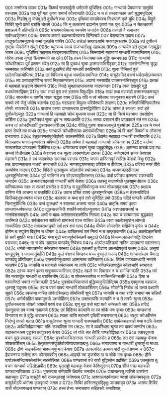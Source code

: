 001	जनमेजय उवाच
001a	किमर्थं राजशार्दूलो धर्मराजो युधिष्ठिरः
001c	गान्धार्याः प्रेषयामास वासुदेवं परन्तपम्
002a	यदा पूर्वं गतः कृष्णः शमार्थं कौरवान्प्रति
002c	न च तं लब्धवान्कामं ततो युद्धमभूदिदम्
003a	निहतेषु तु योधेषु हते दुर्योधने तथा
003c	पृथिव्यां पाण्डवेयस्य निःसपत्ने कृते युधि
004a	विद्रुते शिबिरे शून्ये प्राप्ते यशसि चोत्तमे
004c	किं नु तत्कारणं ब्रह्मन्येन कृष्णो गतः पुनः
005a	न चैतत्कारणं ब्रह्मन्नल्पं वै प्रतिभाति मे
005c	यत्रागमदमेयात्मा स्वयमेव जनार्दनः
006a	तत्त्वतो वै समाचक्ष्व सर्वमध्वर्युसत्तम
006c	यच्चात्र कारणं ब्रह्मन्कार्यस्यास्य विनिश्चये
007	वैशम्पायन उवाच
007a	त्वद्युक्तोऽयमनुप्रश्नो यन्मां पृच्छसि पार्थिव
007c	तत्तेऽहं सम्प्रवक्ष्यामि यथावद्भरतर्षभ
008a	हतं दुर्योधनं दृष्ट्वा भीमसेनेन संयुगे
008c	व्युत्क्रम्य समयं राजन्धार्तराष्ट्रं महाबलम्
009a	अन्यायेन हतं दृष्ट्वा गदायुद्धेन भारत
009c	युधिष्ठिरं महाराज महद्भयमथाविशत्
010a	चिन्तयानो महाभागां गान्धारीं तपसान्विताम्
010c	घोरेण तपसा युक्तां त्रैलोक्यमपि सा दहेत्
011a	तस्य चिन्तयमानस्य बुद्धिः समभवत्तदा
011c	गान्धार्याः क्रोधदीप्तायाः पूर्वं प्रशमनं भवेत्
012a	सा हि पुत्रवधं श्रुत्वा कृतमस्माभिरीदृशम्
012c	मानसेनाग्निना क्रुद्धा भस्मसान्नः करिष्यति
013a	कथं दुःखमिदं तीव्रं गान्धारी प्रसहिष्यति
013c	श्रुत्वा विनिहतं पुत्रं छलेनाजिह्मयोधिनम्
014a	एवं विचिन्त्य बहुधा भयशोकसमन्वितः
014c	वासुदेवमिदं वाक्यं धर्मराजोऽभ्यभाषत
015a	तव प्रसादाद्गोविन्द राज्यं निहतकण्टकम्
015c	अप्राप्यं मनसापीह प्राप्तमस्माभिरच्युत
016a	प्रत्यक्षं मे महाबाहो सङ्ग्रामे रोमहर्षणे
016c	विमर्दः सुमहान्प्राप्तस्त्वया यादवनन्दन
017a	त्वया देवासुरे युद्धे वधार्थममरद्विषाम्
017c	यथा साह्यं पुरा दत्तं हताश्च विबुधद्विषः
018a	साह्यं तथा महाबाहो दत्तमस्माकमच्युत
018c	सारथ्येन च वार्ष्णेय भवता यद्धृता वयम्
019a	यदि न त्वं भवेन्नाथः फल्गुनस्य महारणे
019c	कथं शक्यो रणे जेतुं भवेदेष बलार्णवः
020a	गदाप्रहारा विपुलाः परिघैश्चापि ताडनम्
020c	शक्तिभिर्भिण्डिपालैश्च तोमरैः सपरश्वधैः
021a	वाचश्च परुषाः प्राप्तास्त्वया ह्यस्मद्धितैषिणा
021c	ताश्च ते सफलाः सर्वा हते दुर्योधनेऽच्युत
022a	गान्धार्या हि महाबाहो क्रोधं बुध्यस्व माधव
022c	सा हि नित्यं महाभागा तपसोग्रेण कर्शिता
023a	पुत्रपौत्रवधं श्रुत्वा ध्रुवं नः सम्प्रधक्ष्यति
023c	तस्याः प्रसादनं वीर प्राप्तकालं मतं मम
024a	कश्च तां क्रोधदीप्ताक्षीं पुत्रव्यसनकर्शिताम्
024c	वीक्षितुं पुरुषः शक्तस्त्वामृते पुरुषोत्तम
025a	तत्र मे गमनं प्राप्तं रोचते तव माधव
025c	गान्धार्याः क्रोधदीप्तायाः प्रशमार्थमरिन्दम
026a	त्वं हि कर्ता विकर्ता च लोकानां प्रभवाप्ययः
026c	हेतुकारणसंयुक्तैर्वाक्यैः कालसमीरितैः
027a	क्षिप्रमेव महाप्राज्ञ गान्धारीं शमयिष्यसि
027c	पितामहश्च भगवान्कृष्णस्तत्र भविष्यति
028a	सर्वथा ते महाबाहो गान्धार्याः क्रोधनाशनम्
028c	कर्तव्यं सात्वतश्रेष्ठ पाण्डवानां हितैषिणा
029a	धर्मराजस्य वचनं श्रुत्वा यदुकुलोद्वहः
029c	आमन्त्र्य दारुकं प्राह रथः सज्जो विधीयताम्
030a	केशवस्य वचः श्रुत्वा त्वरमाणोऽथ दारुकः
030c	न्यवेदयद्रथं सज्जं केशवाय महात्मने
031a	तं रथं यादवश्रेष्ठः समारुह्य परन्तपः
031c	जगाम हास्तिनपुरं त्वरितः केशवो विभुः
032a	ततः प्रायान्महाराज माधवो भगवान्रथी
032c	नागसाह्वयमासाद्य प्रविवेश च वीर्यवान्
033a	प्रविश्य नगरं वीरो रथघोषेण नादयन्
033c	विदितो धृतराष्ट्रस्य सोऽवतीर्य रथोत्तमात्
034a	अभ्यगच्छददीनात्मा धृतराष्ट्रनिवेशनम्
034c	पूर्वं चाभिगतं तत्र सोऽपश्यदृषिसत्तमम्
035a	पादौ प्रपीड्य कृष्णस्य राज्ञश्चापि जनार्दनः
035c	अभ्यवादयदव्यग्रो गान्धारीं चापि केशवः
036a	ततस्तु यादवश्रेष्ठो धृतराष्ट्रमधोक्षजः
036c	पाणिमालम्ब्य राज्ञः स सस्वरं प्ररुरोद ह
037a	स मुहूर्तमिवोत्सृज्य बाष्पं शोकसमुद्भवम्
037c	प्रक्षाल्य वारिणा नेत्रे आचम्य च यथाविधि
037e	उवाच प्रश्रितं वाक्यं धृतराष्ट्रमरिन्दमः
038a	न तेऽस्त्यविदितं किञ्चिद्भूतभव्यस्य भारत
038c	कालस्य च यथा वृत्तं तत्ते सुविदितं प्रभो
039a	यदिदं पाण्डवैः सर्वैस्तव चित्तानुरोधिभिः
039c	कथं कुलक्षयो न स्यात्तथा क्षत्रस्य भारत
040a	भ्रातृभिः समयं कृत्वा क्षान्तवान्धर्मवत्सलः
040c	द्यूतच्छलजितैः शक्तैर्वनवासोऽभ्युपागतः
041a	अज्ञातवासचर्या च नानावेशसमावृतैः
041c	अन्ये च बहवः क्लेशास्त्वशक्तैरिव नित्यदा
042a	मया च स्वयमागम्य युद्धकाल उपस्थिते
042c	सर्वलोकस्य सान्निध्ये ग्रामांस्त्वं पञ्च याचितः
043a	त्वया कालोपसृष्टेन लोभतो नापवर्जिताः
043c	तवापराधान्नृपते सर्वं क्षत्रं क्षयं गतम्
044a	भीष्मेण सोमदत्तेन बाह्लिकेन कृपेण च
044c	द्रोणेन च सपुत्रेण विदुरेण च धीमता
044e	याचितस्त्वं शमं नित्यं न च तत्कृतवानसि
045a	कालोपहतचित्तो हि सर्वो मुह्यति भारत
045c	यथा मूढो भवान्पूर्वमस्मिन्नर्थे समुद्यते
046a	किमन्यत्कालयोगाद्धि दिष्टमेव परायणम्
046c	मा च दोषं महाराज पाण्डवेषु निवेशय
047a	अल्पोऽप्यतिक्रमो नास्ति पाण्डवानां महात्मनाम्
047c	धर्मतो न्यायतश्चैव स्नेहतश्च परन्तप
048a	एतत्सर्वं तु विज्ञाय आत्मदोषकृतं फलम्
048c	असूयां पाण्डुपुत्रेषु न भवान्कर्तुमर्हति
049a	कुलं वंशश्च पिण्डश्च यच्च पुत्रकृतं फलम्
049c	गान्धार्यास्तव चैवाद्य पाण्डवेषु प्रतिष्ठितम्
050a	एतत्सर्वमनुध्यात्वा आत्मनश्च व्यतिक्रमम्
050c	शिवेन पाण्डवान्ध्याहि नमस्ते भरतर्षभ
051a	जानासि च महाबाहो धर्मराजस्य या त्वयि
051c	भक्तिर्भरतशार्दूल स्नेहश्चापि स्वभावतः
052a	एतच्च कदनं कृत्वा शत्रूणामपकारिणाम्
052c	दह्यते स्म दिवारात्रं न च शर्माधिगच्छति
053a	त्वां चैव नरशार्दूल गान्धारीं च यशस्विनीम्
053c	स शोचन्भरतश्रेष्ठ न शान्तिमधिगच्छति
054a	ह्रिया च परयाविष्टो भवन्तं नाधिगच्छति
054c	पुत्रशोकाभिसन्तप्तं बुद्धिव्याकुलितेन्द्रियम्
055a	एवमुक्त्वा महाराज धृतराष्ट्रं यदूत्तमः
055c	उवाच परमं वाक्यं गान्धारीं शोककर्शिताम्
056a	सौबलेयि निबोध त्वं यत्त्वां वक्ष्यामि सुव्रते
056c	त्वत्समा नास्ति लोकेऽस्मिन्नद्य सीमन्तिनी शुभे
057a	जानामि च यथा राज्ञि सभायां मम सन्निधौ
057c	धर्मार्थसहितं वाक्यमुभयोः पक्षयोर्हितम्
057e	उक्तवत्यसि कल्याणि न च ते तनयैः श्रुतम्
058a	दुर्योधनस्त्वया चोक्तो जयार्थी परुषं वचः
058c	शृणु मूढ वचो मह्यं यतो धर्मस्ततो जयः
059a	तदिदं समनुप्राप्तं तव वाक्यं नृपात्मजे
059c	एवं विदित्वा कल्याणि मा स्म शोके मनः कृथाः
059e	पाण्डवानां विनाशाय मा ते बुद्धिः कदाचन
060a	शक्ता चासि महाभागे पृथिवीं सचराचराम्
060c	चक्षुषा क्रोधदीप्तेन निर्दग्धुं तपसो बलात्
061a	वासुदेववचः श्रुत्वा गान्धारी वाक्यमब्रवीत्
061c	एवमेतन्महाबाहो यथा वदसि केशव
062a	आधिभिर्दह्यमानाया मतिः सञ्चलिता मम
062c	सा मे व्यवस्थिता श्रुत्वा तव वाक्यं जनार्दन
063a	राज्ञस्त्वन्धस्य वृद्धस्य हतपुत्रस्य केशव
063c	त्वं गतिः सह तैर्वीरैः पाण्डवैर्द्विपदां वर
064a	एतावदुक्त्वा वचनं मुखं प्रच्छाद्य वाससा
064c	पुत्रशोकाभिसन्तप्ता गान्धारी प्ररुरोद ह
065a	तत एनां महाबाहुः केशवः शोककर्शिताम्
065c	हेतुकारणसंयुक्तैर्वाक्यैराश्वासयत्प्रभुः
066a	समाश्वास्य च गान्धारीं धृतराष्ट्रं च माधवः
066c	द्रौणेः सङ्कल्पितं भावमन्वबुध्यत केशवः
067a	ततस्त्वरित उत्थाय पादौ मूर्ध्ना प्रणम्य च
067c	द्वैपायनस्य राजेन्द्र ततः कौरवमब्रवीत्
068a	आपृच्छे त्वां कुरुश्रेष्ठ मा च शोके मनः कृथाः
068c	द्रौणेः पापोऽस्त्यभिप्रायस्तेनास्मि सहसोत्थितः
068e	पाण्डवानां वधे रात्रौ बुद्धिस्तेन प्रदर्शिता
069a	एतच्छ्रुत्वा तु वचनं गान्धार्या सहितोऽब्रवीत्
069c	धृतराष्ट्रो महाबाहुः केशवं केशिसूदनम्
070a	शीघ्रं गच्छ महाबाहो पाण्डवान्परिपालय
070c	भूयस्त्वया समेष्यामि क्षिप्रमेव जनार्दन
070e	प्रायात्ततस्तु त्वरितो दारुकेण सहाच्युतः
071a	वासुदेवे गते राजन्धृतराष्ट्रं जनेश्वरम्
071c	आश्वासयदमेयात्मा व्यासो लोकनमस्कृतः
072a	वासुदेवोऽपि धर्मात्मा कृतकृत्यो जगाम ह
072c	शिबिरं हास्तिनपुराद्दिदृक्षुः पाण्डवान्नृप
073a	आगम्य शिबिरं रात्रौ सोऽभ्यगच्छत पाण्डवान्
073c	तच्च तेभ्यः समाख्याय सहितस्तैः समाविशत्
